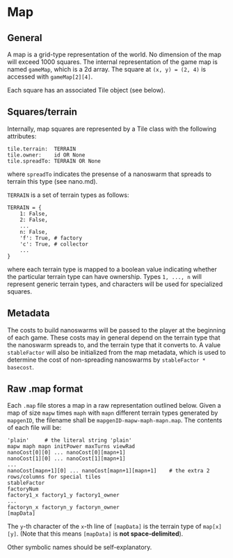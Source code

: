 # Map

## General

A map is a grid-type representation of the world. No dimension of the map will exceed 1000 squares. The internal representation of the game map is named `gameMap`, which is a 2d array. The square at `(x, y) = (2, 4)` is accessed with `gameMap[2][4]`.

Each square has an associated Tile object (see below).

## Squares/terrain

Internally, map squares are represented by a Tile class with the following attributes:

    tile.terrain:  TERRAIN
    tile.owner:    id OR None
    tile.spreadTo: TERRAIN OR None

where `spreadTo` indicates the presense of a nanoswarm that spreads to terrain this type (see nano.md).

`TERRAIN` is a set of terrain types as follows:

    TERRAIN = {
        1: False,
        2: False,
        ...
        n: False,
        'f': True, # factory
        'c': True, # collector
        ...
    }

where each terrain type is mapped to a boolean value indicating whether the particular terrain type can have ownership. Types `1, ..., n` will represent generic terrain types, and characters will be used for specialized squares.

## Metadata

The costs to build nanoswarms will be passed to the player at the beginning of each game. These costs may
in general depend on the terrain type that the nanoswarm spreads to, and the terrain type that it converts to.
A value `stableFactor` will also be initialized from the map metadata, which is used to determine the cost of non-spreading
nanoswarms by `stableFactor * basecost`.

## Raw .map format

Each `.map` file stores a map in a raw representation outlined below. Given a map of size `mapw` times `maph` with `mapn` different terrain types generated by `mapgenID`, the filename shall be `mapgenID-mapw-maph-mapn.map`. The contents of each file will be:

    'plain'     # the literal string 'plain'
    mapw maph mapn initPower maxTurns viewRad
    nanoCost[0][0] ... nanoCost[0][mapn+1]
    nanoCost[1][0] ... nanoCost[1][mapn+1]
    ...
    nanoCost[mapn+1][0] ... nanoCost[mapn+1][mapn+1]    # the extra 2 rows/columns for special tiles
    stableFactor
    factoryNum
    factory1_x factory1_y factory1_owner
    ...
    factoryn_x factoryn_y factoryn_owner
    [mapData]
    
The `y`-th character of the `x`-th line of `[mapData]` is the terrain type of `map[x][y]`. (Note that this means `[mapData]` is **not space-delimited**).

Other symbolic names should be self-explanatory.
